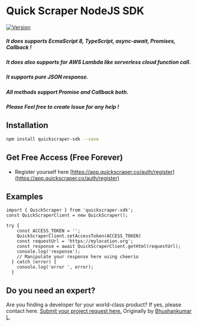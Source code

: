 # Quick Scraper NodeJS SDK

[![Version](https://img.shields.io/npm/v/quickscraper-sdk.svg)](https://www.npmjs.org/package/quickscraper-sdk)

##### It does supports EcmaScript 8, TypeScript, async-await, Promises, Callback !
##### It does also supports for AWS Lambda like serverless cloud function call.
##### It supports pure JSON response.
##### All methods support Promise and Callback both.
##### Please Feel free to create Issue for any help !

## Installation
```bash
npm install quickscraper-sdk --save
```

## Get Free Access (Free Forever)
- Register yourself here [https://app.quickscraper.co/auth/register](https://app.quickscraper.co/auth/register)

## Examples
```
import { QuickScraper } from 'quickscraper-sdk';
const QuickScraperClient = new QuickScraper();

try {
    const ACCESS_TOKEN = '';
    QuickScraperClient.setAccessToken(ACCESS_TOKEN)
    const requestUrl = 'https://mylocation.org';
    const response = await QuickScraperClient.getHtml(requestUrl);
    console.log('response');
    // Manipulate your response here using cheerio
  } catch (error) {
    console.log('error ', error);
  }
```

## Do you need an expert?
Are you finding a developer for your world-class product? If yes, please contact here. [Submit your project request here.](https://goo.gl/forms/UofdG5GY5iHMoUWg2)
Originally by [Bhushankumar L](mailto:bhushankumar.lilapara@gmail.com).
